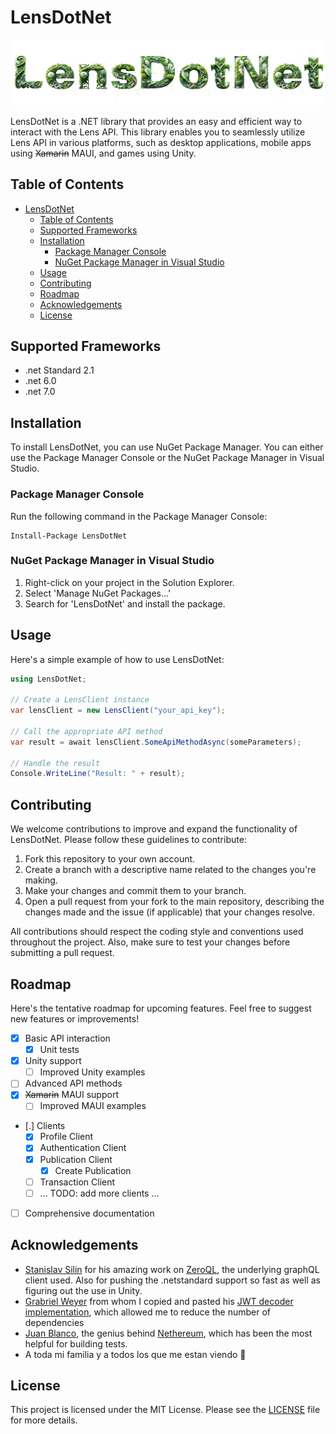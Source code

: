 # LensDotNet
![LensDotNetLogo](assets/lensdotnetlogo.png?raw=true)

LensDotNet is a .NET library that provides an easy and efficient way to interact with the Lens API. This library enables you to seamlessly utilize Lens API in various platforms, such as desktop applications, mobile apps using ~~Xamarin~~ MAUI, and games using Unity.

## Table of Contents

- [LensDotNet](#lensdotnet)
  - [Table of Contents](#table-of-contents)
  - [Supported Frameworks](#supported-frameworks)
  - [Installation](#installation)
    - [Package Manager Console](#package-manager-console)
    - [NuGet Package Manager in Visual Studio](#nuget-package-manager-in-visual-studio)
  - [Usage](#usage)
  - [Contributing](#contributing)
  - [Roadmap](#roadmap)
  - [Acknowledgements](#acknowledgements)
  - [License](#license)

## Supported Frameworks
- .net Standard 2.1
- .net 6.0
- .net 7.0

## Installation

To install LensDotNet, you can use NuGet Package Manager. You can either use the Package Manager Console or the NuGet Package Manager in Visual Studio.

### Package Manager Console

Run the following command in the Package Manager Console:

```
Install-Package LensDotNet
```

### NuGet Package Manager in Visual Studio

1. Right-click on your project in the Solution Explorer.
2. Select 'Manage NuGet Packages...'
3. Search for 'LensDotNet' and install the package.

## Usage

Here's a simple example of how to use LensDotNet:

```csharp
using LensDotNet;

// Create a LensClient instance
var lensClient = new LensClient("your_api_key");

// Call the appropriate API method
var result = await lensClient.SomeApiMethodAsync(someParameters);

// Handle the result
Console.WriteLine("Result: " + result);
```

## Contributing

We welcome contributions to improve and expand the functionality of LensDotNet. Please follow these guidelines to contribute:

1. Fork this repository to your own account.
2. Create a branch with a descriptive name related to the changes you're making.
3. Make your changes and commit them to your branch.
4. Open a pull request from your fork to the main repository, describing the changes made and the issue (if applicable) that your changes resolve.

All contributions should respect the coding style and conventions used throughout the project. Also, make sure to test your changes before submitting a pull request.

## Roadmap

Here's the tentative roadmap for upcoming features. Feel free to suggest new features or improvements!

- [x] Basic API interaction
  - [x] Unit tests
- [x] Unity support
  - [ ] Improved Unity examples
- [ ] Advanced API methods
- [x] ~~Xamarin~~ MAUI support
  - [ ] Improved MAUI examples
- [.] Clients
  - [x] Profile Client
  - [x] Authentication Client
  - [x] Publication Client
    - [x] Create Publication
  - [ ] Transaction Client
  - [ ] ... TODO: add more clients ...
- [ ] Comprehensive documentation

## Acknowledgements

- [Stanislav Silin](https://github.com/byme8) for his amazing work on [ZeroQL](https://github.com/byme8/ZeroQL), the underlying graphQL client used. Also for pushing the .netstandard support so fast as well as figuring out the use in Unity. 
- [Grabriel Weyer](https://github.com/gabrielweyer) from whom I copied and pasted his [JWT decoder implementation](https://github.com/gabrielweyer/dotnet-decode-jwt/blob/f304f17b910e6233d1053a98bda3d8ada5e10d3e/src/dotnet-decode-jwt/JwtClaimsDecoder.cs), which allowed me to reduce the number of dependencies
- [Juan Blanco](https://github.com/juanfranblanco), the genius behind [Nethereum](https://nethereum.com/), which has been the most helpful for building tests.  
- A toda mi familia y a todos los que me estan viendo 👀

## License

This project is licensed under the MIT License. Please see the [LICENSE](LICENSE) file for more details.

